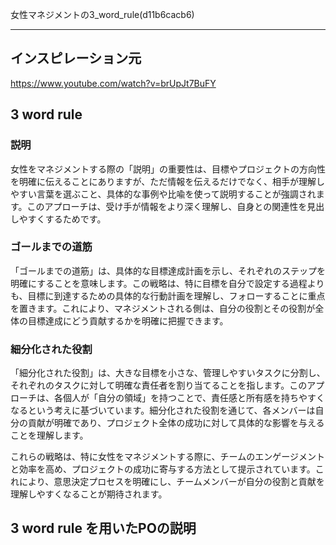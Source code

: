 女性マネジメントの3_word_rule(d11b6cacb6)

---

## インスピレーション元
https://www.youtube.com/watch?v=brUpJt7BuFY

## 3 word rule

### 説明
女性をマネジメントする際の「説明」の重要性は、目標やプロジェクトの方向性を明確に伝えることにありますが、ただ情報を伝えるだけでなく、相手が理解しやすい言葉を選ぶこと、具体的な事例や比喩を使って説明することが強調されます。このアプローチは、受け手が情報をより深く理解し、自身との関連性を見出しやすくするためです。

### ゴールまでの道筋
「ゴールまでの道筋」は、具体的な目標達成計画を示し、それぞれのステップを明確にすることを意味します。この戦略は、特に目標を自分で設定する過程よりも、目標に到達するための具体的な行動計画を理解し、フォローすることに重点を置きます。これにより、マネジメントされる側は、自分の役割とその役割が全体の目標達成にどう貢献するかを明確に把握できます。

### 細分化された役割
「細分化された役割」は、大きな目標を小さな、管理しやすいタスクに分割し、それぞれのタスクに対して明確な責任者を割り当てることを指します。このアプローチは、各個人が「自分の領域」を持つことで、責任感と所有感を持ちやすくなるという考えに基づいています。細分化された役割を通じて、各メンバーは自分の貢献が明確であり、プロジェクト全体の成功に対して具体的な影響を与えることを理解します。

これらの戦略は、特に女性をマネジメントする際に、チームのエンゲージメントと効率を高め、プロジェクトの成功に寄与する方法として提示されています。これにより、意思決定プロセスを明確にし、チームメンバーが自分の役割と貢献を理解しやすくなることが期待されます。

## 3 word rule を用いたPOの説明

